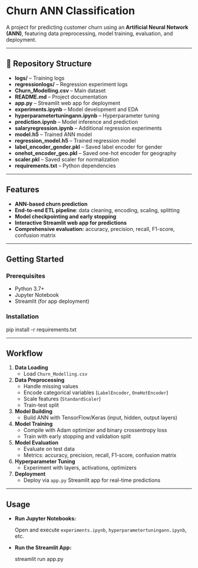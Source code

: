 # Churn ANN Classification

A project for predicting customer churn using an **Artificial Neural Network (ANN)**, featuring data preprocessing, model training, evaluation, and deployment.

---

## 📂 Repository Structure

- **logs/** – Training logs  
- **regressionlogs/** – Regression experiment logs  
- **Churn_Modelling.csv** – Main dataset  
- **README.md** – Project documentation  
- **app.py** – Streamlit web app for deployment  
- **experiments.ipynb** – Model development and EDA  
- **hyperparametertuningann.ipynb** – Hyperparameter tuning  
- **prediction.ipynb** – Model inference and prediction  
- **salaryregression.ipynb** – Additional regression experiments  
- **model.h5** – Trained ANN model  
- **regression_model.h5** – Trained regression model  
- **label_encoder_gender.pkl** – Saved label encoder for gender  
- **onehot_encoder_geo.pkl** – Saved one-hot encoder for geography  
- **scaler.pkl** – Saved scaler for normalization  
- **requirements.txt** – Python dependencies  

---

## Features

- **ANN-based churn prediction**
- **End-to-end ETL pipeline**: data cleaning, encoding, scaling, splitting
- **Model checkpointing and early stopping**
- **Interactive Streamlit web app for predictions**
- **Comprehensive evaluation:** accuracy, precision, recall, F1-score, confusion matrix

---

## Getting Started

### **Prerequisites**
- Python 3.7+  
- Jupyter Notebook 
- Streamlit (for app deployment)  

### **Installation**

pip install -r requirements.txt


---

## Workflow

1. **Data Loading**
    - Load `Churn_Modelling.csv`
2. **Data Preprocessing**
    - Handle missing values
    - Encode categorical variables (`LabelEncoder`, `OneHotEncoder`)
    - Scale features (`StandardScaler`)
    - Train-test split
3. **Model Building**
    - Build ANN with TensorFlow/Keras (input, hidden, output layers)
4. **Model Training**
    - Compile with Adam optimizer and binary crossentropy loss
    - Train with early stopping and validation split
5. **Model Evaluation**
    - Evaluate on test data
    - Metrics: accuracy, precision, recall, F1-score, confusion matrix
6. **Hyperparameter Tuning**
    - Experiment with layers, activations, optimizers
7. **Deployment**
    - Deploy via `app.py` Streamlit app for real-time predictions

---

## Usage

- **Run Jupyter Notebooks:**
   
  Open and execute `experiments.ipynb`, `hyperparametertuningann.ipynb`, etc.

- **Run the Streamlit App:**
  
  streamlit run app.py
  
  
